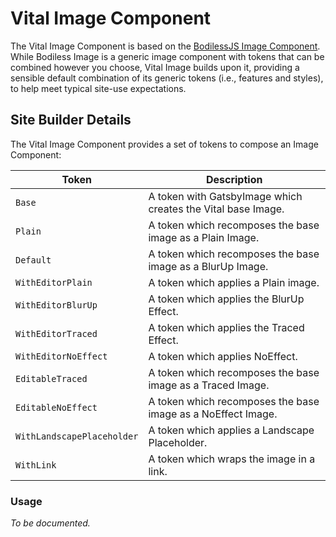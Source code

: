 # Vital Image Component

The Vital Image Component is based on the [BodilessJS Image Component](../../Components/Image/). While
Bodiless Image is a generic image component with tokens that can be combined however you choose, Vital
Image builds upon it, providing a sensible default combination of its generic tokens (i.e., features
and styles), to help meet typical site-use expectations.

## Site Builder Details

The Vital Image Component provides a set of tokens to compose an Image Component:

| Token                      | Description                                                  |
| -------------------------- | ------------------------------------------------------------ |
| `Base`                     | A token with GatsbyImage which creates the Vital base Image.    |
| `Plain`                    | A token which recomposes the base image as a Plain Image.    |
| `Default`                  | A token which recomposes the base image as a BlurUp Image.   |
| `WithEditorPlain`          | A token which applies a Plain image.                         |
| `WithEditorBlurUp`         | A token which applies the BlurUp Effect.                     |
| `WithEditorTraced`         | A token which applies the Traced Effect.                     |
| `WithEditorNoEffect`       | A token which applies NoEffect.                              |
| `EditableTraced`           | A token which recomposes the base image as a Traced Image.   |
| `EditableNoEffect`         | A token which recomposes the base image as a NoEffect Image. |
| `WithLandscapePlaceholder` | A token which applies a Landscape Placeholder.               |
| `WithLink`                 | A token which wraps the image in a link.                     |

### Usage

_To be documented._
